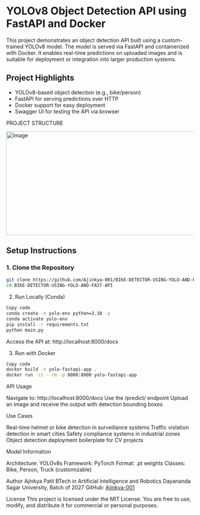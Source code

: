 # YOLOv8 Object Detection API using FastAPI and Docker

This project demonstrates an object detection API built using a custom-trained YOLOv8 model. The model is served via FastAPI and containerized with Docker. It enables real-time predictions on uploaded images and is suitable for deployment or integration into larger production systems.

## Project Highlights

- YOLOv8-based object detection (e.g., bike/person)
- FastAPI for serving predictions over HTTP
- Docker support for easy deployment
- Swagger UI for testing the API via browser

PROJECT STRUCTURE

<img width="677" height="278" alt="image" src="https://github.com/user-attachments/assets/7d48c399-feca-49e8-b6f1-00cc6f33e837" />







## Setup Instructions

### 1. Clone the Repository

```bash
git clone https://github.com/Ajinkya-001/BIKE-DETECTOR-USING-YOLO-AND-FAST-API.git
cd BIKE-DETECTOR-USING-YOLO-AND-FAST-API
```
2. Run Locally (Conda)
```bash
Copy code
conda create -n yolo-env python=3.10 -y
conda activate yolo-env
pip install -r requirements.txt
python main.py
```
Access the API at: http://localhost:8000/docs

3. Run with Docker
```bash
Copy code
docker build -t yolo-fastapi-app .
docker run -it --rm -p 8000:8000 yolo-fastapi-app
```

API Usage

Navigate to: http://localhost:8000/docs
Use the /predict/ endpoint
Upload an image and receive the output with detection bounding boxes

Use Cases

Real-time helmet or bike detection in surveillance systems
Traffic violation detection in smart cities
Safety compliance systems in industrial zones
Object detection deployment boilerplate for CV projects


Model Information

Architecture: YOLOv8s
Framework: PyTorch
Format: .pt weights
Classes: Bike, Person, Truck (customizable)

Author
Ajinkya Patil
BTech in Artificial Intelligence and Robotics
Dayananda Sagar University, Batch of 2027
GitHub: [Ajinkya-001](https://github.com/Ajinkya-001)

License
This project is licensed under the MIT License. You are free to use, modify, and distribute it for commercial or personal purposes.
